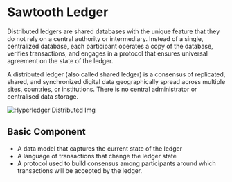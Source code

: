 # Sawtooth Ledger

Distributed ledgers are shared databases with the unique feature that they do not rely on a central authority or intermediary. Instead of a single, centralized database, each participant operates a copy of the database, verifies transactions, and engages in a protocol that ensures universal agreement on the state of the ledger.

A distributed ledger (also called shared ledger) is a consensus of replicated, shared, and synchronized digital data geographically spread across multiple sites, countries, or institutions. There is no central administrator or centralised data storage.


![Hyperledger Distributed Img](http://kiro112.github.io/presentation/hyperledger/images/hyperledgerdistributed.png)


## Basic Component
- A data model that captures the current state of the ledger
- A language of transactions that change the ledger state
- A protocol used to build consensus among participants around which transactions will be accepted by the ledger.